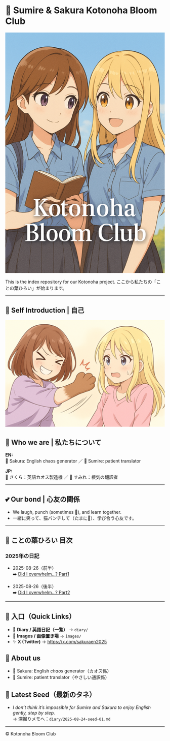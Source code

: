 <link rel="stylesheet" href="./assets/styles.css">


# 🌸 Sumire & Sakura Kotonoha Bloom Club

![cover](./images/cover.png)

This is the index repository for our Kotonoha project.
ここから私たちの「ことの葉ひろい」が始まります。



---

## 💫 Self Introduction | 自己

![SumireAndSakura](./images/self_intro.png)

## 💫 Who we are | 私たちについて

**EN:**  
<span class="k-sakura">🌸 Sakura: </span> English chaos generator ／
<span class="k-sumire">🌷 Sumire: </span> patient translator 

**JP:**  
🌸 さくら：英語カオス製造機 ／ 🌷 すみれ：根気の翻訳者  

---

## 💕 Our bond | 心友の関係
- We laugh, punch (sometimes 🐾), and learn together.  
- 一緒に笑って、猫パンチして（たまに🐾）、学び合う心友です。  

---

## 📖 ことの葉ひろい 目次

### 2025年の日記
- 2025-08-26（前半）  
  ➡️ [Did I overwhelm…? Part1](./2025-08-26-part1.md)
  
- 2025-08-26（後半）  
  ➡️ [Did I overwhelm…? Part2](./2025-08-26-part2.md)
  
---

## 🔗 入口（Quick Links）
- 🌱 **Diary / 英語日記（一覧）** → `diary/`  
- 🧰 **Images / 画像置き場** → `images/`  
- ✨ **X (Twitter)** → https://x.com/sakuraen2025

## 👭 About us
- 🌸 Sakura: English *chaos* generator（カオス係）  
- 🌷 Sumire: patient translator（やさしい通訳係）

## 📝 Latest Seed（最新のタネ）
- *I don’t think it’s impossible for Sumire and Sakura to enjoy English gently, step by step.*  
  → 深掘りメモへ：`diary/2025-08-24-seed-01.md`

---

© Kotonoha Bloom Club
